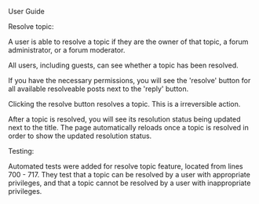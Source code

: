 User Guide

Resolve topic:

A user is able to resolve a topic if they are the owner of that topic, a forum administrator, or a forum moderator. 

All users, including guests, can see whether a topic has been resolved.

If you have the necessary permissions, you will see the 'resolve' button for all available resolveable posts next to the 'reply' button. 

Clicking the resolve button resolves a topic. This is a irreversible action. 

After a topic is resolved, you will see its resolution status being updated next to the title. The page automatically reloads once a topic is resolved in order to show the updated resolution status. 

Testing:

Automated tests were added for resolve topic feature, located from lines 700 - 717. They test that a topic can be resolved by a user with appropriate privileges, and that a topic cannot be resolved by a user with inappropriate privileges.
